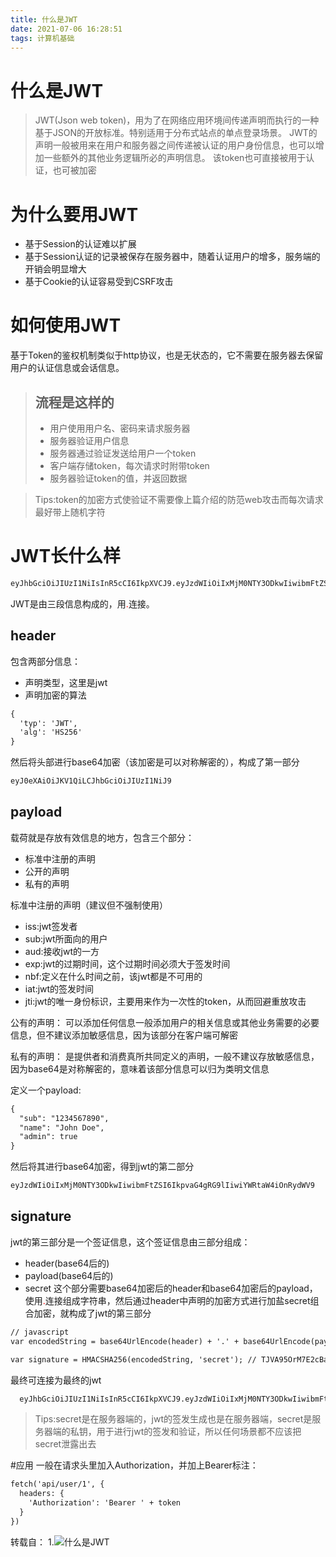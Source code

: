 ```yaml
---
title: 什么是JWT
date: 2021-07-06 16:28:51
tags: 计算机基础
---
```

# 什么是JWT
>JWT(Json web token)，用为了在网络应用环境间传递声明而执行的一种基于JSON的开放标准。特别适用于分布式站点的单点登录场景。
> JWT的声明一般被用来在用户和服务器之间传递被认证的用户身份信息，也可以增加一些额外的其他业务逻辑所必的声明信息。
> 该token也可直接被用于认证，也可被加密
# 为什么要用JWT
* 基于Session的认证难以扩展
* 基于Session认证的记录被保存在服务器中，随着认证用户的增多，服务端的开销会明显增大
* 基于Cookie的认证容易受到CSRF攻击
# 如何使用JWT
基于Token的鉴权机制类似于http协议，也是无状态的，它不需要在服务器去保留用户的认证信息或会话信息。
>## 流程是这样的
> * 用户使用用户名、密码来请求服务器
> * 服务器验证用户信息
> * 服务器通过验证发送给用户一个token
> * 客户端存储token，每次请求时附带token
> * 服务器验证token的值，并返回数据

>Tips:token的加密方式使验证不需要像上篇介绍的防范web攻击而每次请求最好带上随机字符

# JWT长什么样
```html
eyJhbGciOiJIUzI1NiIsInR5cCI6IkpXVCJ9.eyJzdWIiOiIxMjM0NTY3ODkwIiwibmFtZSI6IkpvaG4gRG9lIiwiYWRtaW4iOnRydWV9.TJVA95OrM7E2cBab30RMHrHDcEfxjoYZgeFONFh7HgQ
```
JWT是由三段信息构成的，用<font color="red">.</font>连接。
## header
包含两部分信息：
* 声明类型，这里是jwt
* 声明加密的算法
```html
{
  'typ': 'JWT',
  'alg': 'HS256'
}
```
然后将头部进行base64加密（该加密是可以对称解密的），构成了第一部分
```html
eyJ0eXAiOiJKV1QiLCJhbGciOiJIUzI1NiJ9
```
## payload
载荷就是存放有效信息的地方，包含三个部分：
* 标准中注册的声明
* 公开的声明
* 私有的声明

标准中注册的声明（建议但不强制使用）
* iss:jwt签发者
* sub:jwt所面向的用户
* aud:接收jwt的一方
* exp:jwt的过期时间，这个过期时间必须大于签发时间
* nbf:定义在什么时间之前，该jwt都是不可用的
* iat:jwt的签发时间
* jti:jwt的唯一身份标识，主要用来作为一次性的token，从而回避重放攻击

公有的声明：
可以添加任何信息一般添加用户的相关信息或其他业务需要的必要信息，但不建议添加敏感信息，因为该部分在客户端可解密

私有的声明：
是提供者和消费真所共同定义的声明，一般不建议存放敏感信息，因为base64是对称解密的，意味着该部分信息可以归为类明文信息

定义一个payload:
```html
{
  "sub": "1234567890",
  "name": "John Doe",
  "admin": true
}
```
然后将其进行base64加密，得到jwt的第二部分
```html
eyJzdWIiOiIxMjM0NTY3ODkwIiwibmFtZSI6IkpvaG4gRG9lIiwiYWRtaW4iOnRydWV9
```

## signature
jwt的第三部分是一个签证信息，这个签证信息由三部分组成：
* header(base64后的)
* payload(base64后的)
* secret
这个部分需要base64加密后的header和base64加密后的payload，使用<font color="red">.</font>连接组成字符串，然后通过header中声明的加密方式进行加盐secret组合加密，就构成了jwt的第三部分
  
```html
// javascript
var encodedString = base64UrlEncode(header) + '.' + base64UrlEncode(payload);

var signature = HMACSHA256(encodedString, 'secret'); // TJVA95OrM7E2cBab30RMHrHDcEfxjoYZgeFONFh7HgQ
```
最终可连接为最终的jwt
```html
  eyJhbGciOiJIUzI1NiIsInR5cCI6IkpXVCJ9.eyJzdWIiOiIxMjM0NTY3ODkwIiwibmFtZSI6IkpvaG4gRG9lIiwiYWRtaW4iOnRydWV9.TJVA95OrM7E2cBab30RMHrHDcEfxjoYZgeFONFh7HgQ
```
>Tips:secret是在服务器端的，jwt的签发生成也是在服务器端，secret是服务器端的私钥，用于进行jwt的签发和验证，所以任何场景都不应该把secret泄露出去

#应用
一般在请求头里加入Authorization，并加上Bearer标注：
```html
fetch('api/user/1', {
  headers: {
    'Authorization': 'Bearer ' + token
  }
})

```

转载自：
1.![什么是JWT](https://www.jianshu.com/p/576dbf44b2ae)